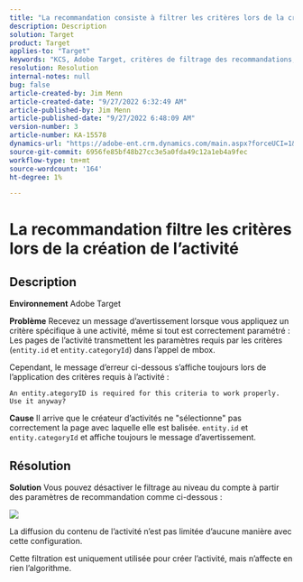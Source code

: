```yaml
---
title: "La recommandation consiste à filtrer les critères lors de la création de l’activité"
description: Description
solution: Target
product: Target
applies-to: "Target"
keywords: "KCS, Adobe Target, critères de filtrage des recommandations, créer une activité, URL d’activité, entité, categoryID, entity.id, entity.categoryId"
resolution: Resolution
internal-notes: null
bug: false
article-created-by: Jim Menn
article-created-date: "9/27/2022 6:32:49 AM"
article-published-by: Jim Menn
article-published-date: "9/27/2022 6:48:09 AM"
version-number: 3
article-number: KA-15578
dynamics-url: "https://adobe-ent.crm.dynamics.com/main.aspx?forceUCI=1&pagetype=entityrecord&etn=knowledgearticle&id=21d2912e-2e3e-ed11-9db1-0022480866ad"
source-git-commit: 6956fe85bf48b27cc3e5a0fda49c12a1eb4a9fec
workflow-type: tm+mt
source-wordcount: '164'
ht-degree: 1%

---
```


# La recommandation filtre les critères lors de la création de l’activité

## Description


<b>Environnement</b>
Adobe Target

<b>Problème</b>
Recevez un message d’avertissement lorsque vous appliquez un critère spécifique à une activité, même si tout est correctement paramétré : Les pages de l’activité transmettent les paramètres requis par les critères (`entity.id` et `entity.categoryId`) dans l’appel de mbox.

Cependant, le message d’erreur ci-dessous s’affiche toujours lors de l’application des critères requis à l’activité :


```
An entity.ategoryID is required for this criteria to work properly. Use it anyway?
```


<b>Cause</b>
Il arrive que le créateur d’activités ne &quot;sélectionne&quot; pas correctement la page avec laquelle elle est balisée. `entity.id` et `entity.categoryId` et affiche toujours le message d’avertissement.




## Résolution


<b>Solution</b>
Vous pouvez désactiver le filtrage au niveau du compte à partir des paramètres de recommandation comme ci-dessous :

![](http://omniture.custhelp.com/ci/inlineImage/get/3041012/5090ecb0bec7673ef3ad943bd35f9095)

La diffusion du contenu de l’activité n’est pas limitée d’aucune manière avec cette configuration.

Cette filtration est uniquement utilisée pour créer l’activité, mais n’affecte en rien l’algorithme.
